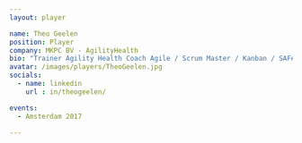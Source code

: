 ```yaml
---
layout: player

name: Theo Geelen
position: Player
company: MKPC BV - AgilityHealth
bio: "Trainer Agility Health Coach Agile / Scrum Master / Kanban / SAFe / Product Owner"
avatar: /images/players/TheoGeelen.jpg
socials:
  - name: linkedin
    url : in/theogeelen/

events:
  - Amsterdam 2017

---
```

